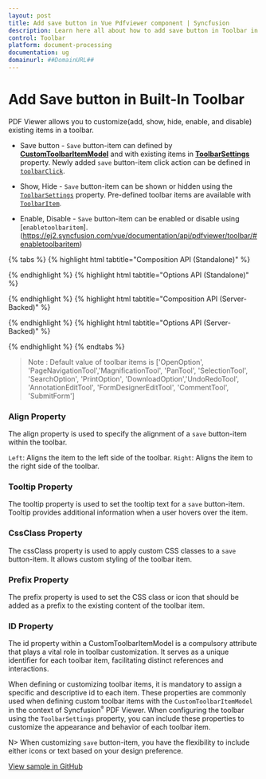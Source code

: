 ```yaml
---
layout: post
title: Add save button in Vue Pdfviewer component | Syncfusion
description: Learn here all about how to add save button in Toolbar in Syncfusion Vue Pdfviewer component of Syncfusion Essential JS 2 and more.
control: Toolbar
platform: document-processing
documentation: ug
domainurl: ##DomainURL##
---
```


# Add Save button in Built-In Toolbar

PDF Viewer allows you to customize(add, show, hide, enable, and disable) existing items in a toolbar.

* Save button - `Save` button-item can defined by [**CustomToolbarItemModel**](https://ej2.syncfusion.com/vue/documentation/api/pdfviewer/customToolbarItemModel/) and with existing items in [**ToolbarSettings**](https://ej2.syncfusion.com/vue/documentation/api/pdfviewer/toolbarSettings/) property. Newly added `save` button-item click action can be defined in [`toolbarClick`](https://ej2.syncfusion.com/vue/documentation/api/toolbar/clickEventArgs/).

* Show, Hide - `Save` button-item can be shown or hidden using the [`ToolbarSettings`](https://ej2.syncfusion.com/vue/documentation/api/pdfviewer/toolbarSettings/) property. Pre-defined toolbar items are available with [`ToolbarItem`](https://ej2.syncfusion.com/vue/documentation/api/pdfviewer/toolbarItem/).

* Enable, Disable -  `Save` button-item can be enabled or disable using [`enabletoolbaritem`].(https://ej2.syncfusion.com/vue/documentation/api/pdfviewer/toolbar/#enabletoolbaritem)

{% tabs %}
{% highlight html tabtitle="Composition API (Standalone)" %}

<template>
  <div id="app">
    <ejs-pdfviewer id="pdfViewer" ref="pdfviewer" :documentPath="documentPath" :resourceUrl="resourceUrl"
      :toolbarClick="toolbarClick" :OnCreateSearch="OnCreateSearch" :toolbarSettings="toolbarSettings">
    </ejs-pdfviewer>
  </div>
</template>
<script setup>

import {
  PdfViewerComponent as EjsPdfviewer, Toolbar, Magnification, Navigation, LinkAnnotation,
  BookmarkView, ThumbnailView, Print, TextSelection, TextSearch,
  Annotation, FormDesigner, FormFields
} from '@syncfusion/ej2-vue-pdfviewer';
import { ComboBox } from "@syncfusion/ej2-dropdowns";
import { TextBox } from "@syncfusion/ej2-inputs";
import { provide, ref } from 'vue';

const pdfviewer = ref(null);

// Move the toolItem declaration inside the data function
let toolItem1 = {
  prefixIcon: 'e-icons e-save',
  id: 'download',
  text: 'Save',
  tooltipText: 'Save button',
  align: 'left'
};

const documentPath = "https://cdn.syncfusion.com/content/pdf/pdf-succinctly.pdf";
const resourceUrl = "https://cdn.syncfusion.com/ej2/24.1.41/dist/ej2-pdfviewer-lib";
const toolbarSettings = {
  toolbarItems: ['OpenOption', toolItem1, 'PageNavigationTool', 'MagnificationTool', 'PanTool', 'SelectionTool', 'SearchOption', 'PrintOption', 'UndoRedoTool', 'AnnotationEditTool', 'FormDesignerEditTool', 'CommentTool', 'SubmitForm']
}

provide('PdfViewer', [Toolbar, Magnification, Navigation, LinkAnnotation, BookmarkView, ThumbnailView,
  Print, TextSelection, TextSearch, Annotation, FormDesigner, FormFields]);

const toolbarClick = function (args) {
  if (args.item && args.item.id === 'download') {
    pdfviewer.value.ej2Instances.download();
  }
}
</script>

{% endhighlight %}
{% highlight html tabtitle="Options API (Standalone)" %}

<template>
  <div id="app">
    <ejs-pdfviewer id="pdfViewer" ref="pdfviewer" :documentPath="documentPath"
      :resourceUrl="resourceUrl" :toolbarClick="toolbarClick" :OnCreateSearch="OnCreateSearch"
      :toolbarSettings="toolbarSettings">
    </ejs-pdfviewer>
  </div>
</template>
<script>

import {
  PdfViewerComponent, Toolbar, Magnification, Navigation, LinkAnnotation,
  BookmarkView, ThumbnailView, Print, TextSelection, TextSearch,
  Annotation, FormDesigner, FormFields
} from '@syncfusion/ej2-vue-pdfviewer';
import { ComboBox } from "@syncfusion/ej2-dropdowns";
import { TextBox } from "@syncfusion/ej2-inputs";

export default {
  name: "App",
  components: {
    "ejs-pdfviewer": PdfViewerComponent
  },
  data() {
    // Move the toolItem declaration inside the data function
    let toolItem1 = {
      prefixIcon: 'e-icons e-save',
      id: 'download',
      text: 'Save',
      tooltipText: 'Save button',
      align: 'left'
    };
    return {
      documentPath: "https://cdn.syncfusion.com/content/pdf/pdf-succinctly.pdf",
      resourceUrl: "https://cdn.syncfusion.com/ej2/24.1.41/dist/ej2-pdfviewer-lib",
      toolbarSettings: {
        toolbarItems: ['OpenOption', toolItem1, 'PageNavigationTool', 'MagnificationTool', 'PanTool', 'SelectionTool', 'SearchOption', 'PrintOption', 'UndoRedoTool', 'AnnotationEditTool', 'FormDesignerEditTool', 'CommentTool', 'SubmitForm']
      }
    };
  },
  provide: {
    PdfViewer: [Toolbar, Magnification, Navigation, LinkAnnotation, BookmarkView, ThumbnailView,
      Print, TextSelection, TextSearch, Annotation, FormDesigner, FormFields]
  },
  methods: {
    toolbarClick: function (args) {
      if (args.item && args.item.id === 'download') {
        this.$refs.pdfviewer.ej2Instances.download();
      }
    },
  }
}
</script>

{% endhighlight %}
{% highlight html tabtitle="Composition API (Server-Backed)" %}

<template>
  <div id="app">
    <ejs-pdfviewer id="pdfViewer" ref="pdfviewer" :documentPath="documentPath" :serviceUrl="serviceUrl"
      :toolbarClick="toolbarClick" :OnCreateSearch="OnCreateSearch" :toolbarSettings="toolbarSettings">
    </ejs-pdfviewer>
  </div>
</template>
<script setup>

import {
  PdfViewerComponent as EjsPdfviewer, Toolbar, Magnification, Navigation, LinkAnnotation,
  BookmarkView, ThumbnailView, Print, TextSelection, TextSearch,
  Annotation, FormDesigner, FormFields
} from '@syncfusion/ej2-vue-pdfviewer';
import { ComboBox } from "@syncfusion/ej2-dropdowns";
import { TextBox } from "@syncfusion/ej2-inputs";
import { provide, ref } from 'vue';

const pdfviewer = ref(null);

// Move the toolItem declaration inside the data function
let toolItem1 = {
  prefixIcon: 'e-icons e-save',
  id: 'download',
  text: 'Save',
  tooltipText: 'Save button',
  align: 'left'
};


const documentPath = "https://cdn.syncfusion.com/content/pdf/pdf-succinctly.pdf";
const serviceUrl = "https://document.syncfusion.com/web-services/pdf-viewer/api/pdfviewer/";
const toolbarSettings = {
  toolbarItems: ['OpenOption', toolItem1, 'PageNavigationTool', 'MagnificationTool', 'PanTool', 'SelectionTool', 'SearchOption', 'PrintOption', 'UndoRedoTool', 'AnnotationEditTool', 'FormDesignerEditTool', 'CommentTool', 'SubmitForm']
}

provide('PdfViewer', [Toolbar, Magnification, Navigation, LinkAnnotation, BookmarkView, ThumbnailView,
  Print, TextSelection, TextSearch, Annotation, FormDesigner, FormFields]);

const toolbarClick = function (args) {
  if (args.item && args.item.id === 'download') {
    this.$refs.pdfviewer.ej2Instances.download();
  }
}
</script>

{% endhighlight %}
{% highlight html tabtitle="Options API (Server-Backed)" %}

<template>
  <div id="app">
    <ejs-pdfviewer id="pdfViewer" ref="pdfviewer" :documentPath="documentPath" :serviceUrl="serviceUrl" :toolbarClick="toolbarClick" :OnCreateSearch="OnCreateSearch"
      :toolbarSettings="toolbarSettings">
    </ejs-pdfviewer>
  </div>
</template>
<script>

import {
  PdfViewerComponent, Toolbar, Magnification, Navigation, LinkAnnotation,
  BookmarkView, ThumbnailView, Print, TextSelection, TextSearch,
  Annotation, FormDesigner, FormFields
} from '@syncfusion/ej2-vue-pdfviewer';
import { ComboBox } from "@syncfusion/ej2-dropdowns";
import { TextBox } from "@syncfusion/ej2-inputs";

export default {
  name: "App",
  components: {
    "ejs-pdfviewer": PdfViewerComponent
  },
  data() {
    // Move the toolItem declaration inside the data function
    let toolItem1 = {
      prefixIcon: 'e-icons e-save',
      id: 'download',
      text: 'Save',
      tooltipText: 'Save button',
      align: 'left'
    };

    return {
      documentPath: "https://cdn.syncfusion.com/content/pdf/pdf-succinctly.pdf",
      serviceUrl: "https://document.syncfusion.com/web-services/pdf-viewer/api/pdfviewer/",
      toolbarSettings: {
        toolbarItems: ['OpenOption', toolItem1, 'PageNavigationTool', 'MagnificationTool', 'PanTool', 'SelectionTool', 'SearchOption', 'PrintOption', 'UndoRedoTool', 'AnnotationEditTool', 'FormDesignerEditTool', 'CommentTool', 'SubmitForm']
      }
    };
  },
  provide: {
    PdfViewer: [Toolbar, Magnification, Navigation, LinkAnnotation, BookmarkView, ThumbnailView,
      Print, TextSelection, TextSearch, Annotation, FormDesigner, FormFields]
  },
  methods: {
    toolbarClick: function (args) {
      if (args.item && args.item.id === 'download') {
        this.$refs.pdfviewer.ej2Instances.download();
      }
    },
  }
}
</script>

{% endhighlight %}
{% endtabs %}

>Note : Default value of toolbar items is ['OpenOption', 'PageNavigationTool','MagnificationTool', 'PanTool', 'SelectionTool', 'SearchOption', 'PrintOption', 'DownloadOption','UndoRedoTool', 'AnnotationEditTool', 'FormDesignerEditTool', 'CommentTool', 'SubmitForm']

### Align Property

The align property is used to specify the alignment of a `save` button-item within the toolbar.

`Left`: Aligns the item to the left side of the toolbar.
`Right`: Aligns the item to the right side of the toolbar.

### Tooltip Property

The tooltip property is used to set the tooltip text for a `save` button-item. Tooltip provides additional information when a user hovers over the item.

### CssClass Property

The cssClass property is used to apply custom CSS classes to a `save` button-item. It allows custom styling of the toolbar item.

### Prefix Property

The prefix property is used to set the CSS class or icon that should be added as a prefix to the existing content of the toolbar item.

### ID Property

The id property within a CustomToolbarItemModel is a compulsory attribute that plays a vital role in toolbar customization. It serves as a unique identifier for each toolbar item, facilitating distinct references and interactions.

When defining or customizing toolbar items, it is mandatory to assign a specific and descriptive id to each item.
These properties are commonly used when defining custom toolbar items with the `CustomToolbarItemModel` in the context of Syncfusion<sup style="font-size:70%">&reg;</sup> PDF Viewer. When configuring the toolbar using the `ToolbarSettings` property, you can include these properties to customize the appearance and behavior of each toolbar item.

N> When customizing `save` button-item, you have the flexibility to include either icons or text based on your design preference.

[View sample in GitHub](https://github.com/SyncfusionExamples/vue-pdf-viewer-examples/tree/master/How%20to)
